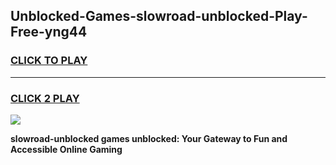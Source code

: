 
## Unblocked-Games-slowroad-unblocked-Play-Free-yng44
<h3>
<a href="https://premium76.site?title=slowroad-unblocked&ref=12A">CLICK TO PLAY</a></h3>
<hr>

<h3>
<a href="https://premium76.site?title=slowroad-unblocked&ref=12A">CLICK 2 PLAY</a>
  
</h3>

<a href="https://premium76.site?title=slowroad-unblocked&ref=12A"><img src="https://clearcache.store/games.png"></a>


**slowroad-unblocked games unblocked: Your Gateway to Fun and Accessible Online Gaming**
